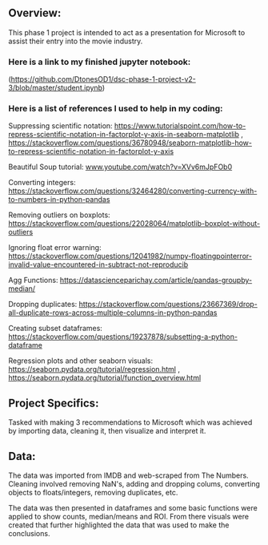## Overview:
This phase 1 project is intended to act as a presentation for Microsoft to assist their entry into the movie industry.

### Here is a link to my finished jupyter notebook:
(https://github.com/DtonesOD1/dsc-phase-1-project-v2-3/blob/master/student.ipynb)

### Here is a list of references I used to help in my coding:
Suppressing scientific notation:
https://www.tutorialspoint.com/how-to-repress-scientific-notation-in-factorplot-y-axis-in-seaborn-matplotlib ,               https://stackoverflow.com/questions/36780948/seaborn-matplotlib-how-to-repress-scientific-notation-in-factorplot-y-axis          

Beautiful Soup tutorial: www.youtube.com/watch?v=XVv6mJpFOb0

Converting integers: https://stackoverflow.com/questions/32464280/converting-currency-with-to-numbers-in-python-pandas

Removing outliers on boxplots: https://stackoverflow.com/questions/22028064/matplotlib-boxplot-without-outliers

Ignoring float error warning: https://stackoverflow.com/questions/12041982/numpy-floatingpointerror-invalid-value-encountered-in-subtract-not-reproducib

Agg Functions: https://datascienceparichay.com/article/pandas-groupby-median/

Dropping duplicates: https://stackoverflow.com/questions/23667369/drop-all-duplicate-rows-across-multiple-columns-in-python-pandas

Creating subset dataframes: https://stackoverflow.com/questions/19237878/subsetting-a-python-dataframe

Regression plots and other seaborn visuals: https://seaborn.pydata.org/tutorial/regression.html , https://seaborn.pydata.org/tutorial/function_overview.html
   
   
   ## Project Specifics:
   
   Tasked with making 3 recommendations to Microsoft which was achieved by importing data, cleaning it, then visualize and interpret it.
   
   ## Data:
   
   The data was imported from IMDB and web-scraped from The Numbers.
   Cleaning involved removing NaN's, adding and dropping colums, converting objects to floats/integers, removing duplicates, etc.
   
   The data was then presented in dataframes and some basic functions were applied to show counts, median/means and ROI.
   From there visuals were created that further highlighted the data that was used to make the conclusions. 
